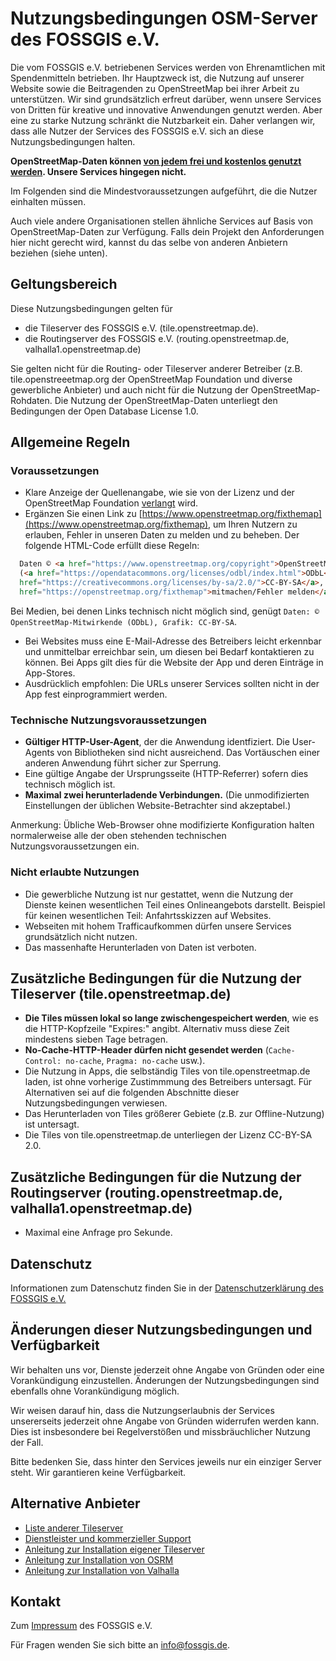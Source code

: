# Nutzungsbedingungen OSM-Server des FOSSGIS e.V.

Die vom FOSSGIS e.V. betriebenen Services werden von Ehrenamtlichen
mit Spendenmitteln betrieben. Ihr Hauptzweck ist, die Nutzung auf unserer
Website sowie die Beitragenden zu OpenStreetMap bei ihrer Arbeit zu unterstützen.
Wir sind grundsätzlich erfreut darüber, wenn unsere Services von Dritten für
kreative und innovative Anwendungen genutzt werden.
Aber eine zu starke Nutzung schränkt die Nutzbarkeit ein. Daher
verlangen wir, dass alle Nutzer der Services des FOSSGIS e.V. sich an diese
Nutzungsbedingungen halten.

**OpenStreetMap-Daten können [von jedem frei und kostenlos genutzt
werden](https://www.openstreetmap.org/copyright). Unsere Services hingegen
nicht.**

Im Folgenden sind die Mindestvoraussetzungen aufgeführt, die die Nutzer
einhalten müssen.

Auch viele andere Organisationen stellen ähnliche Services auf Basis von
OpenStreetMap-Daten zur Verfügung. Falls dein Projekt den Anforderungen hier
nicht gerecht wird, kannst du das selbe von anderen Anbietern beziehen (siehe
unten).

## Geltungsbereich

Diese Nutzungsbedingungen gelten für
* die Tileserver des FOSSGIS e.V. (tile.openstreetmap.de).
* die Routingserver des FOSSGIS e.V. (routing.openstreetmap.de, valhalla1.openstreetmap.de)

Sie gelten nicht für die Routing- oder Tileserver anderer Betreiber (z.B.
tile.openstreeetmap.org der OpenStreetMap Foundation und diverse gewerbliche
Anbieter) und auch nicht für die Nutzung der OpenStreetMap-Rohdaten. Die
Nutzung der OpenStreetMap-Daten unterliegt den Bedingungen der Open Database
License 1.0.

## Allgemeine Regeln

### Voraussetzungen

* Klare Anzeige der Quellenangabe, wie sie von der Lizenz und der
  OpenStreetMap Foundation
  [verlangt](https://www.openstreetmap.org/copyright) wird.
* Ergänzen Sie einen Link zu
  [https://www.openstreetmap.org/fixthemap](https://www.openstreetmap.org/fixthemap),
  um Ihren Nutzern zu erlauben, Fehler in unseren Daten zu melden und zu beheben.
  Der folgende HTML-Code erfüllt diese Regeln:

```html
  Daten © <a href="https://www.openstreetmap.org/copyright">OpenStreetMap</code>-Mitwirkende
  (<a href="https://opendatacommons.org/licenses/odbl/index.html">ODbL</a>), <a
  href="https://creativecommons.org/licenses/by-sa/2.0/">CC-BY-SA</a>, <a
  href="https://openstreetmap.org/fixthemap">mitmachen/Fehler melden</a>
```
  Bei Medien, bei denen Links technisch nicht möglich sind, genügt `Daten: ©
  OpenStreetMap-Mitwirkende (ODbL), Grafik: CC-BY-SA`.
* Bei Websites muss eine E-Mail-Adresse des Betreibers leicht erkennbar und
  unmittelbar erreichbar sein, um diesen bei Bedarf kontaktieren zu können. Bei
  Apps gilt dies für die Website der App und deren Einträge in App-Stores.
* Ausdrücklich empfohlen: Die URLs unserer Services sollten nicht in der App
  fest einprogrammiert werden.

### Technische Nutzungsvoraussetzungen

* **Gültiger HTTP-User-Agent**, der die Anwendung identfiziert. Die User-Agents
  von Bibliotheken sind nicht ausreichend. Das Vortäuschen einer anderen Anwendung
  führt sicher zur Sperrung.
* Eine gültige Angabe der Ursprungsseite (HTTP-Referrer) sofern dies
  technisch möglich ist.
* **Maximal zwei herunterladende Verbindungen.** (Die unmodifizierten
  Einstellungen der üblichen Website-Betrachter sind akzeptabel.)

Anmerkung: Übliche Web-Browser ohne modifizierte Konfiguration halten
normalerweise alle der oben stehenden technischen Nutzungsvoraussetzungen ein.

### Nicht erlaubte Nutzungen

* Die gewerbliche Nutzung ist nur gestattet, wenn die Nutzung der Dienste keinen
  wesentlichen Teil eines Onlineangebots darstellt. Beispiel für keinen
  wesentlichen Teil: Anfahrtsskizzen auf Websites.
* Webseiten mit hohem Trafficaufkommen dürfen unsere Services grundsätzlich
  nicht nutzen.
* Das massenhafte Herunterladen von Daten ist verboten.

## Zusätzliche Bedingungen für die Nutzung der Tileserver (tile.openstreetmap.de)

* **Die Tiles müssen lokal so lange zwischengespeichert werden**, wie es die
  HTTP-Kopfzeile "Expires:" angibt. Alternativ muss diese Zeit mindestens
  sieben Tage betragen.
* **No-Cache-HTTP-Header dürfen nicht gesendet werden** (`Cache-Control:
  no-cache`, `Pragma: no-cache` usw.).
* Die Nutzung in Apps, die selbständig Tiles von tile.openstreetmap.de laden,
  ist ohne vorherige Zustimmmung des Betreibers untersagt. Für Alternativen sei
  auf die folgenden Abschnitte dieser Nutzungsbedingungen verwiesen.
* Das Herunterladen von Tiles größerer Gebiete (z.B. zur Offline-Nutzung) ist
  untersagt.
* Die Tiles von tile.openstreetmap.de unterliegen der Lizenz CC-BY-SA 2.0.

## Zusätzliche Bedingungen für die Nutzung der Routingserver (routing.openstreetmap.de, valhalla1.openstreetmap.de)

* Maximal eine Anfrage pro Sekunde.

## Datenschutz

Informationen zum Datenschutz finden Sie in der
[Datenschutzerklärung des FOSSGIS e.V.](https://www.fossgis.de/datenschutzerkl%C3%A4rung/)

## Änderungen dieser Nutzungsbedingungen und Verfügbarkeit

Wir behalten uns vor, Dienste jederzeit ohne Angabe von Gründen oder eine
Vorankündigung einzustellen. Änderungen der Nutzungsbedingungen sind ebenfalls
ohne Vorankündigung möglich.

Wir weisen darauf hin, dass die Nutzungserlaubnis der Services unsererseits
jederzeit ohne Angabe von Gründen widerrufen werden kann. Dies ist insbesondere
bei Regelverstößen und missbräuchlicher Nutzung der Fall.

Bitte bedenken Sie, dass hinter den Services jeweils nur ein einziger Server
steht. Wir garantieren keine Verfügbarkeit.

## Alternative Anbieter

* [Liste anderer Tileserver](https://wiki.openstreetmap.org/wiki/TMS)
* [Dienstleister und kommerzieller Support](https://wiki.openstreetmap.org/wiki/Commercial_OSM_Software_and_Services)
* [Anleitung zur Installation eigener Tileserver](http://switch2osm.org/)
* [Anleitung zur Installation von OSRM](https://github.com/Project-OSRM/osrm-backend/wiki)
* [Anleitung zur Installation von Valhalla](https://github.com/valhalla/valhalla)

## Kontakt

Zum [Impressum](https://www.fossgis.de/impressum.html) des FOSSGIS e.V.

Für Fragen wenden Sie sich bitte an info@fossgis.de.
